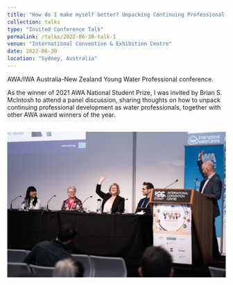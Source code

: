 ```yaml
---
title: "How do I make myself better? Unpacking Continuing Professional Development Outcomes and Approaches for Water Professionals"
collection: talks
type: "Invited Conference Talk"
permalink: /talks/2022-06-30-talk-1
venue: "International Convention & Exhibition Centre"
date: 2022-06-30
location: "Sydney, Australia"
---
```


AWA/IWA Australia-New Zealand Young Water Professional conference. 

As the winner of 2021 AWA National Student Prize, I was invited by Brian S. McIntosh to attend a panel discussion, sharing thoughts on how to unpack continuing professional development as water professionals, together with other AWA award winners of the year. 

<br/><img src='/images/20220630talk.jpg'>


